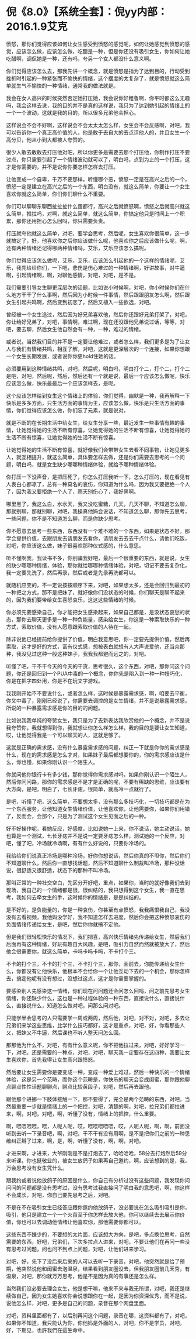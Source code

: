 # 倪《8.0》【系统全套】：倪yy内部：2016.1.9艾克

愤怒，那你们觉得应该如何让女生感受到愤怒的感觉呢，如何让她感觉到愤怒的感觉，应该怎么做，应该怎么做，吃醋是一种，但是你还没有吸引女生，你如何让她吃醋啊，调侃她是一种，还有吗，夸另一个女人都没什么意义啊。

你们觉得应该怎么去，那我先讲一个概念，就是愤怒是指为了达到目的，行动受到挫折时引起的一种紧张而不愉快的情绪，这个摆度的太复杂了，就是愤怒就这么简单就生气不愉快的一种情绪，通常我的做法就是。

我会在女人高兴的时候突然否定她打压她，我会说你好粗鲁啊，你平时都这么无趣吗，我会这样去说，我的目的并不是真的这样说，我只为了达到她引起的情绪上的一个一个波动，这就是我的目的，所以很多兄弟他会担心。

这样说会不会不好啊，这样说会不会太太太怎么样，女生会不会反感啊，对吧，我可以告诉你一个真正高价值的人，他是敢于去自大的去点评他人的，并且女生一个高分贝，他从小到大都被人夸赞的。

很少人敢去敢敢去打压他对吧，所以你更多是需要去那个打压他，你制作打压不要过点，你只需要引起了一个情绪波动就可以了，明白吗，点到为止的一个打压，这才是你需要的，并不是说你你要怎样怎样去打压。

让他变成一个自卑，千万不要那样，听懂哪个恶，愤怒一定是在高兴之后的一个，愤怒一定是建立在高兴之后的一个东西，明白没有，就这么简单，你要让一个女生喜欢你就这么简单，你们你们聊什么不重要。

你们可以聊聊东聊西扯扯扯什么蛋都行，高兴之后就愤怒啊，愤怒之后就高兴就这么简单，推拉吗，对啊，就这么简单，就这么简单，你搞定他只是时间上一个积累，那你还用担心怎么回吗，你只需要负责。

打压就夸他就这么简单，对吧，要学会思考，然后呢，女生喜欢你很简单，这一步就搞定了，好，他喜欢你之后你应该做什么呢，他喜欢你之后应该做什么呢，啊，还有两种情绪还记得哪两种情绪吗，艾乐，艾乐应该怎么搞呢。

你们觉得应该怎么做呢，艾乐，艾乐，应该怎么引起他的一个这样的情绪呢，艾乐，我先给给你们，一下吧，悲伤是伤心难过的一种情绪啊，好讲故事，对牛逼啊，引起情绪啊，啊，对聊他感情，对吧，对吧，是不是。

我们需要引导女生聊更深层次的话题，比如说小时候啊，对吧，你小时候你们在什么地方干干了什么事啊，然后因为小时候一件事情，然后跟跟朋友怎么啊，然后跟女生引起共鸣啊，然后变到初恋了，然后又植入一些欲选，对吧。

曾经被一个女生追过，然后因为好兄弟喜欢他，然后你还跟好兄弟打架了，对吧，你让给好兄弟了，对吧，事情啊，难过啊，现在还没跟他兄弟说过话，等等，对吧，要去聊，然后女生他自然会有一种，一种，难过的情绪。

或者说，当然我们目的并不是一定要让他难过，或者怎么样，我们更多是为了让女人与我们有情绪共鸣，相互了解，对吧，这就是更深层次的一个连接，如果你想跟一个女生长期发展，或者说你你更hold住她的话。

必须要用到这种情绪共鸣，对吧，然后呢，明白吗，明白打个二，打个二，打个二是吧，对吧，然后呢，然后，然后还有一个就是说，最后一个应该怎么做呢，快乐应该怎么做，快乐最最后一个应该怎样去，是呢。

这个应该怎样给到女生这个情绪上的体验，你们觉得，幽默是一种，我再解释一下快乐是多多方面，只生活方面的事情为主，应该怎么做，快乐是只生活方面的事情，你们觉得应该怎么做，你们忘了元素，就是说对。

就是不断的在长期生活中给女生，给女生分享一些，最近发生一些事情有趣的事情，让她觉得她的生活不断有惊喜，让她觉得她的生活不断有惊喜，让她觉得她的生活不断有惊喜，让她觉得她的生活不断有惊喜。

让她觉得她的生活不断有惊喜，就好像我们会带带女生去看不同事物，让她见更多人，就互相提升，就这么简单，具体要怎样去做，还是你们需要去思考的一个问题，明白吗，就是女生缺少哪哪种情绪体验，就给予哪种情绪体验。

你打压一下没声音，是把压死了，你怎么打压我听一下，怎么打压的，现在看见有人表白心都凉了，总有一种莫名的哀伤，你知道为什么吗，因为我又要拒绝一个人了，因为我又要拒绝一个人了，雨天别伤心了，我好黑啊。

哪里黑了，我这么白，水水天，我又没吃蜜糖，几天，几天不聊，不知道怎么聊，那就别聊，那就别聊，对吧，我操真他妈会说话，不知道怎么聊，那你先去思考，一些问题，你不是不知道怎么聊，而是你缺少思考。

你不愿意去思考一些东西，东西没有一个难不难的一个东西，如果是状态不好，那学会提供价值，去跟朋友去请朋友去看你，请朋友去去去干点什么，请他们吃饭，对吧，你应该这么做，妹子很喜欢那种仪式感的，什么意思。

听不懂啊我，我读书不多，你别骗我好吧，最后一个很重要的东西，就是说，女生的缺少哪哪种情绪，体验，那你就给哪哪种情绪体验，对吧，切记不要去复杂化，我一定要先洗了，然后再录，然后或者是先录再洗都可以。

就随机应变的，不一定说按按顺序下来，对吧，如果想太多，还是会回归到最初的一种把之方式，那不是把妹了，就好像你们没状态的时候，你们聊天是聊不起来的，因为我们要带给女生喜怒哀乐，这这这些情绪的时候。

你必须先要感染自己，你才能把女生感染起来，如果自己都是，是没状态哀愁的状态，那你去聊天更多是一种一种负能量，感染给女生，你这是一种索取快乐的一种方式，索取价值，没有人愿意跟索取价值的人待在一起。

除非说他已经提前给你提供了价值，明白我意思吧，你一定要先提供价值，然后再索取，这才是好的方式，富有仪式感，想被表白就想有人大声说爱他，还当众那种，我没见过这种一般这种妹子，我我我都避而远之的，对吧。

听懂了吧，干不干今天的今天的干货，思考很久，这个东西，对吧，那你问这个问题，你还是回归到一个PUA中毒的一个概念，你你先是陷入到一种一种技巧化，你是在把字四处用，你是不在玩文字游戏。

我我刚开始不不要说什么，或者怎么样，这时候是暴露需求感，啊，咱要去平衡，你又中毒了，刚刚已经说了，你需要去调控的是女生情绪，并不是说暴露需求感，所说的一种暴露需求感是你的目的的问题。

比如说我我单纯的夸赞女生，我只是为了去新表达我欣赏他的一个概念，并不是说我夸赞你，我就想得到你，我就想让你怎么样怎么样，我的目的是要让女生知道，哎，让他觉得我是一个可以聊天的人，这就足够了。

这就是正确的需求感，没有什么暴露需求感的问题，纠正一下就是你你的需求感是什么，现在的需求感是怎么才对，如果妹子最后都想要你的，你的需求感应该是什么，你也懂，如果你刚认识一个陌生人。

你就问他你银行卡有多少钱，那你觉得你需求感对吗，如果你刚认识一个陌生人，然后你问问路，那你的需求感是不是才是正确的呢，不要有稀缺的思维，应该要有大方向，是吧，明白了，七长牙痣，很简单，就高冷一点就行了。

是吧，听懂了吧，这么简单，不要想太多，没有那么多技巧化，一切技巧都是在为一个东西服务，让他知道女生情绪价值，让他喜欢你，让他需要你，如果你们用错了，反而会，会那个，只是为了测试这个女生见面之后的一种。

好不好操作呢，看她反应，好感度，比如说她一上来，你不说话，她主动说话，她也算是一个测试，七长牙痣并不是说一定要牙痣怎么样，测试她的一个反应，对吧，懂了吧，冷场就冷场啊，有有什么好说的，只要你冷场的。

我给给你们说真正冷场是哪种冷场，好你你想说话，然后你真的不甩你，然后你们不知道聊什么，然后你一直想找话题，然后不知道聊什么制裁叫冷场，那种没话说，很舒适又很舒适，状态下的那种不叫冷场。

那叫正常的一种社交空白，先区分开好吧，重点，如果你，当时的就好像我们去到现场，我自己的一个情绪都是很，很纠结的，我只想得到这个女生，我一直在思考，我如何去牵女生的手，这时候你的情绪是，是是纠结的。

是不好的，是负能量的，你是一种哀伤，你甚至有点愤怒，我我痛恨我自己，我没没有去看视频，我他妈没学好，我不知道怎样去进度，然后你会把这种愤怒哀伤的负面情绪传递给女生，是吧，然后你你就搞不定他。

但是我们很轻松快乐的情况下，我们把喜，高兴快乐情绪先传递给女生，然后我们后面再有这种情绪，好玩有趣自大风趣，是吧，吸引力自然而然就被放大了，然后他会很需要你，就这么简单，卡吗卡吗卡吗，不卡打个三。

不卡的打个三，不卡的打个三，不卡打个三，那你，面前去，你能传递给女生什么，你都没有让他快乐，他根本不会给你一个让他互动下去的一个机会，那你怎样去，搞定他呢有没有想过，没想过这点，这才是你需要掌握的。

要感染别人先感染这一情绪，你们现在问问题还会问怎么回吗，问之前先思考女生情绪，你还缺少什么，这也是一种过程体验的一种东西，直接说什么，直接说什么，直接说什么，知道怎么做对吧，问那么问对吧。

只能学半会思考的人只需要学一周或两周，然后他，对吧，对不对，对吧，多去让兄弟们来学这些思维，比学什么技巧都好，这才是重点，对吧，好，你看那些人又，把妹又不牛逼，然后课也不听人整天问怎么回。

那那他为什么不，对吧，有有什么意义呢，你不把他拉过来，对吧，好好学习一下，对吧，还是需要的一种点，对吧，对吧，聊天我一定要存在这四种，我要让女生喜欢你，首先我得让女生高兴跟愤怒。

然后要让女生需要你是要变成一种，变成一种爱上难过，然后一种快乐的一个情绪体验，这是另一个范畴，而你这个范畴是，你快乐的聊天会变成闺蜜，那你跟他聊点聊点性性话题聊聊点，聊点比较黄段子，对吧，然后再去跟他。

跟他那个进挪一下肢体接触一下，那不要得了，完全是两个范畴的东西，对吧，当然最重要一步就是情绪上的一个把控，对吧，清楚的啊，对吧，拉兄弟们都拉进来，啊，对吧，对吧，啊，听懂了没有，情绪上的把控，什么重要。

啊，喂喂喂喂，喂，人呢人呢，哎，喂喂喂喂喂，哎，人呢人呢，啊，啊，前面没听到去听一下录音吧，啊，对吧，干不干有没有用啊，是不是把你们之前的一种思维纠正掰了过来，啊，是，啊，听懂了没有，啊，啊，对吧。

才进来啊，才进来，大爷刚刚是不是打炮去了，哈哈哈哈，58分去打炮然后59分来听课，你也挺敬业的，被女生放鸽子如果再自己邀约，啊，应该想到的是，我，万会思考没有女生凭什么。

跟我约或者说他放鸽子的原因是什么，你自己有分析过没有这些问题，我发现你问问问的问题都是没有思考过，没有思考过我直接问了明白我的意思吧，啊，你这样不会成长，对吧，你自己要先思考之后，对吧。

不是在不在吸引女生已经答应跟你邀约他放鸽子，没必要说在怎么吸引吸引是你，吸引，他只是建立一个一个火苗至于你怎样去放大他，你可以继续去去展示你价值，你也可以去调动他情绪让他喜欢你，那他需要你都可以。

这些东西不嫌少的，不要想的太片面，应该想大方向，是吧，多点换位思考，自然需要的东西，好吧，兄弟们，下次多拉点人进来，对吧，不要让他们在再问一些没有思考过问题，问也问不到点上问题，对吧，让他们进来学习。

对吧，好，先下了没后来后来的人可以去听一下录音，对吧，他突然就是给了预期，他突然说他和闺蜜去泡温泉，结果看到朋友圈没去，但我朋友圈前几天秀，有温泉，对吧，那你就万万思考，他是不是因为真的有事还是怎么样。

当然我们没必要去理会女生，他是想干嘛，他来不来与我无所谓，对吧，我还是继续做自己，因为女生她喜欢你会说想跟你在一起，是因为你资深优秀，而不是说，说他怎么样，对吧，更多是自己的问题，录音在那个网盘里面。

对吧，资料里面都有了，以后别再问这个问题，录音在哪，这资料都有了，对吧，如果你不知道，我只能认为你，你他妈是外面的人，对吧，你不是学员，对吧，好，下期见，也許我們在這生命中。

